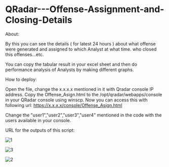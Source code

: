# QRadar---Offense-Assignment-and-Closing-Details

About: 

By this you can see the details ( for latest 24 hours ) about what offense were generated and assigned to which Analyst at what time. who closed this offenses...etc. 

You can copy the tabular result in your excel sheet and then do performance analysis of Analysts by making different graphs.



How to deploy:

Open the file, change the x.x.x.x mentioned in it with Qradar console IP address. Copy the Offense_Asign.html to the /opt/qradar/webapps/console in your QRadar console using winscp. Now you can access this with following url: https://x.x.x.x/console/Offense_Asign.html

Change the "user1","user2","user3","user4" mentioned in the code with the users available in your console.

URL for the outputs of this script:

![1](https://cloud.githubusercontent.com/assets/15055583/12003776/63e679ec-ab53-11e5-9ba6-dd3b2574397f.png)

![3](https://cloud.githubusercontent.com/assets/15055583/12003953/83682416-ab5b-11e5-8e54-a53e544f2703.png)

![2](https://cloud.githubusercontent.com/assets/15055583/12003909/194da184-ab59-11e5-8da6-1403e119abc6.png)






